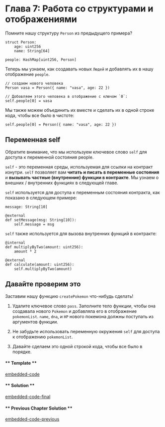 <!-- Add translation for the following page: https://vyper.fun/#/1/working_with_structs
Do NOT change the code below. The below code runs the code editor -->

# Глава 7: Работа со структурами и отображениями
Помните нашу структуру `Person` из предыдущего примера?

```vyper
struct Person:
    age: uint256
    name: String[64]

people: HashMap[uint256, Person]
```
Теперь мы узнаем, как создавать новых `Людей` и добавлять их в нашу отображение `people`.

```vyper
// создаем нового человека
Person vasa = Person({ name: "vasa", age: 22 })

// Добовляем этого человека в отображение с ключом `0`:
self.people[0] = vasa
```
Мы также можем объединить их вместе и сделать их в одной строке кода, чтобы все было в чистоте:

```vyper
self.people[0] = Person({ name: "vasa", age: 22 })
```
## Переменная self 

Обратите внимание, что мы используем ключевое слово `self` для доступа к переменной состояния people.

`self` - это переменная среды, используемая для ссылки на контракт изнутри. `self` позволяет вам __читать и писать в переменные состояния__ и __вызывать частные (внутренние) функции в контракте__. Мы узнаем о внешних / внутренних функциях в следующей главе.

`self` используется для доступа к переменным состояния контракта, как показано в следующем примере:
```vyper
message: String[10]

@external
def setMessage(msg: String[10]):
    self.message = msg
```

`self` также используется для вызова внутренних функций в контракте:
```vyper
@internal
def multiplyByTwo(amount: uint256):
    amount * 2

@external
def calculate(amount: uint256):
    self.multiplyByTwo(amount)
```
## Давайте проверим это
Заставим нашу функцию `createPokemon` что-нибудь сделать!

1. Удалите ключевое слово `pass`. Заполните тело функции, чтобы она создавала нового `Pokemon` и добавляла его в отображение `pokemonList`. `name`, `dna`, и `HP` нового покемона должны поступать из аргументов функции.

2. Не забудьте использовать переменную окружения `self` для доступа к отображению `pokemonList`.

3. Давайте сделаем это одной строкой кода, чтобы все было в порядке.

<!-- tabs:start -->

#### ** Template **

[embedded-code](../assets/1/1.7-template-code.vy ':include :type=code embed-template')

#### ** Solution **

[embedded-code-final](../assets/1/1.7-finished-code.vy ':include :type=code embed-final')

#### ** Previous Chapter Solution **

[embedded-code-previous](../assets/1/1.6-finished-code.vy ':include :type=code embed-previous')

<!-- tabs:end -->

